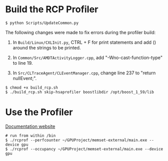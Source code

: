 # Build the RCP Profiler

```shell
$ python Scripts/UpdateCommon.py
```
The following changes were made to fix errors during the profiler build:  

1. In ```Build/Linux/CXLInit.py```, CTRL + F for print statements and add () around the strings to be printed.

2. In ```Common/Src/AMDTActivityLogger.cpp```, add "-Wno-cast-function-type" to line 19.

3. In ```Src/CLTraceAgent/CLEventManager.cpp```, change line 237 to "return nullEvent;".

```shell
$ chmod +x build_rcp.sh
$ ./build_rcp.sh skip-hsaprofiler boostlibdir /opt/boost_1_59/lib
```

# Use the Profiler
[Documentation website](https://radeon-compute-profiler-rcp.readthedocs.io/en/latest/commandline.html#example-command-lines)  
```shell
# run from within /bin
$ ./rcprof --perfcounter ~/GPUProject/memset-external/main.exe --device gpu
$ ./rcprof --occupancy ~/GPUProject/memset-external/main.exe --device gpu
```
